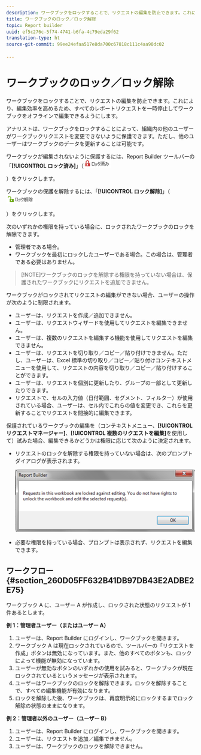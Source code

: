 ```yaml
---
description: ワークブックをロックすることで、リクエストの編集を防止できます。これにより、編集効率を高めるため、すべてのレポートリクエストを一時停止してワークブックをオフラインで編集できるようにします。
title: ワークブックのロック／ロック解除
topic: Report builder
uuid: ef5c276c-5f74-4741-b6fa-4c79eda29f62
translation-type: ht
source-git-commit: 99ee24efaa517e8da700c67818c111c4aa90dc02

---
```



# ワークブックのロック／ロック解除

ワークブックをロックすることで、リクエストの編集を防止できます。これにより、編集効率を高めるため、すべてのレポートリクエストを一時停止してワークブックをオフラインで編集できるようにします。

アナリストは、ワークブックをロックすることによって、組織内の他のユーザーがワークブックリクエストを変更できないように保護できます。ただし、他のユーザーはワークブックのデータを更新することは可能です。

ワークブックが編集されないように保護するには、Report Builder ツールバーの「**[!UICONTROL ロック済み]**」（![](assets/locked_icon.png)

）をクリックします。

ワークブックの保護を解除するには、「**[!UICONTROL ロック解除]**」（![](assets/unlocked_icon.png)

）をクリックします。

次のいずれかの権限を持っている場合に、ロックされたワークブックのロックを解除できます。

* 管理者である場合。
* ワークブックを最初にロックしたユーザーである場合。この場合は、管理者である必要はありません。

> [!NOTE]ワークブックのロックを解除する権限を持っていない場合は、保護されたワークブックにリクエストを追加できません。

ワークブックがロックされてリクエストの編集ができない場合、ユーザーの操作が次のように制限されます。

* ユーザーは、リクエストを作成／追加できません。
* ユーザーは、リクエストウィザードを使用してリクエストを編集できません。
* ユーザーは、複数のリクエストを編集する機能を使用してリクエストを編集できません。
* ユーザーは、リクエストを切り取り／コピー／貼り付けできません。ただし、ユーザーは、Excel 標準の切り取り／コピー／貼り付けコンテキストメニューを使用して、リクエストの内容を切り取り／コピー／貼り付けすることができます。
* ユーザーは、リクエストを個別に更新したり、グループの一部として更新したりできます。
* リクエストで、セルの入力値（日付範囲、セグメント、フィルター）が使用されている場合、ユーザーは、セル内でこれらの値を変更でき、これらを更新することでリクエストを間接的に編集できます。

保護されているワークブックの編集を（コンテキストメニュー、**[!UICONTROL リクエストマネージャー]**、**[!UICONTROL 複数のリクエストを編集]**&#x200B;を使用して）試みた場合、編集できるかどうかは権限に応じて次のように決定されます。

* リクエストのロックを解除する権限を持っていない場合は、次のプロンプトダイアログが表示されます。

   ![](assets/locked_workbook_error.png)

* 必要な権限を持っている場合、プロンプトは表示されず、リクエストを編集できます。

## ワークフロー {#section_260D05FF632B41DB97DB43E2ADBE2E75}

ワークブック A に、ユーザー A が作成し、ロックされた状態のリクエストが 1 件あるとします。

**例 1：管理者ユーザー（またはユーザー A）**

1. ユーザーは、Report Builder にログインし、ワークブックを開きます。
1. ワークブック A は現在ロックされているので、ツールバーの「リクエストを作成」ボタンは無効になっています。また、他のすべてのボタンも、ロックによって機能が無効になっています。
1. ユーザーが無効なボタンのいずれかの使用を試みると、ワークブックが現在ロックされているというメッセージが表示されます。
1. ユーザーはワークブックのロックを解除できます。ロックを解除することで、すべての編集機能が有効になります。
1. ロックを解除した後、ワークブックは、再度明示的にロックするまでロック解除の状態のままになります。

**例 2：管理者以外のユーザー（ユーザー B）**

1. ユーザーは、Report Builder にログインし、ワークブックを開きます。
1. ユーザーは、リクエストを追加／編集できません。
1. ユーザーは、ワークブックのロックを解除できません。

